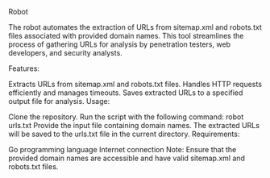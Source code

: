 Robot

The robot automates the extraction of URLs from sitemap.xml and robots.txt files associated with provided domain names. This tool streamlines the process of gathering URLs for analysis by penetration testers, web developers, and security analysts.

Features:

Extracts URLs from sitemap.xml and robots.txt files.
Handles HTTP requests efficiently and manages timeouts.
Saves extracted URLs to a specified output file for analysis.
Usage:

Clone the repository.
Run the script with the following command: 
robot urls.txt
Provide the input file containing domain names.
The extracted URLs will be saved to the urls.txt file in the current directory.
Requirements:

Go programming language
Internet connection
Note: Ensure that the provided domain names are accessible and have valid sitemap.xml and robots.txt files.


